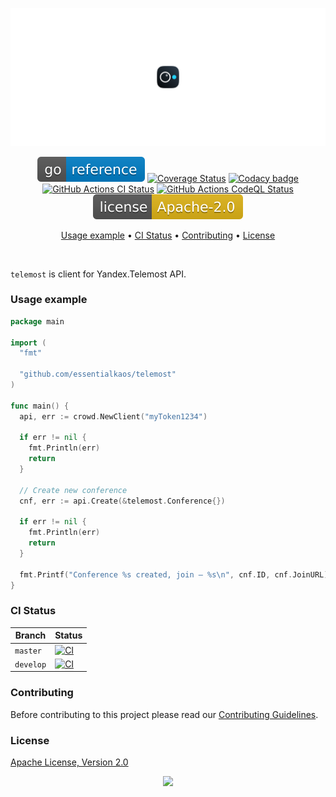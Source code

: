 <p align="center"><a href="#readme"><img src=".github/images/card.svg"/></a></p>

<p align="center">
  <a href="https://kaos.sh/g/telemost"><img src=".github/images/godoc.svg"/></a>
  <a href="https://kaos.sh/c/telemost"><img src="https://kaos.sh/c/telemost.svg" alt="Coverage Status" /></a>
  <a href="https://kaos.sh/y/telemost"><img src="https://kaos.sh/y/df079c09ea4a4471aeabaebf960fa194.svg" alt="Codacy badge" /></a>
  <a href="https://kaos.sh/w/telemost/ci"><img src="https://kaos.sh/w/telemost/ci.svg" alt="GitHub Actions CI Status" /></a>
  <a href="https://kaos.sh/w/telemost/codeql"><img src="https://kaos.sh/w/telemost/codeql.svg" alt="GitHub Actions CodeQL Status" /></a>
  <a href="#license"><img src=".github/images/license.svg"/></a>
</p>

<p align="center"><a href="#usage-example">Usage example</a> • <a href="#ci-status">CI Status</a> • <a href="#contributing">Contributing</a> • <a href="#license">License</a></p>

<br/>

`telemost` is client for Yandex.Telemost API.

### Usage example

```go
package main

import (
  "fmt"

  "github.com/essentialkaos/telemost"
)

func main() {
  api, err := crowd.NewClient("myToken1234")

  if err != nil {
    fmt.Println(err)
    return
  }

  // Create new conference
  cnf, err := api.Create(&telemost.Conference{})

  if err != nil {
    fmt.Println(err)
    return
  }

  fmt.Printf("Conference %s created, join — %s\n", cnf.ID, cnf.JoinURL)
}
```

### CI Status

| Branch | Status |
|--------|----------|
| `master` | [![CI](https://kaos.sh/w/telemost/ci.svg?branch=master)](https://kaos.sh/w/telemost/ci?query=branch:master) |
| `develop` | [![CI](https://kaos.sh/w/telemost/ci.svg?branch=develop)](https://kaos.sh/w/telemost/ci?query=branch:develop) |

### Contributing

Before contributing to this project please read our [Contributing Guidelines](https://github.com/essentialkaos/contributing-guidelines#contributing-guidelines).

### License

[Apache License, Version 2.0](http://www.apache.org/licenses/LICENSE-2.0)

<p align="center"><a href="https://essentialkaos.com"><img src="https://gh.kaos.st/ekgh.svg"/></a></p>
